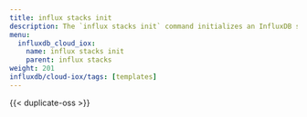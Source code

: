 ```yaml
---
title: influx stacks init
description: The `influx stacks init` command initializes an InfluxDB stack.
menu:
  influxdb_cloud_iox:
    name: influx stacks init
    parent: influx stacks
weight: 201
influxdb/cloud-iox/tags: [templates]
---
```


{{< duplicate-oss >}}

